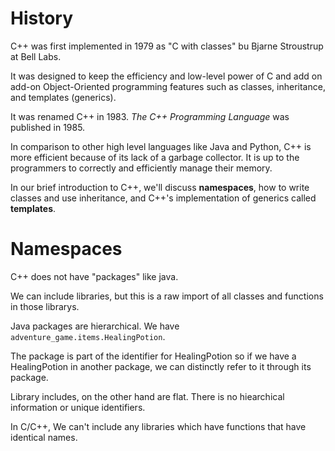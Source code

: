 # History

C++ was first implemented in 1979 as "C with classes" bu Bjarne Stroustrup at
Bell Labs.

It was designed to keep the efficiency and low-level power of C and add
on add-on Object-Oriented programming features such as classes, inheritance,
and templates (generics).

It was renamed C++ in 1983. *The C++ Programming Language* was published in 1985.

In comparison to other high level languages like Java and Python, C++
is more efficient because of its lack of a garbage collector. It is up
to the programmers to correctly and efficiently manage their memory.

In our brief introduction to C++, we'll discuss **namespaces**,
how to write classes and use inheritance, and C++'s implementation
of generics called **templates**.

# Namespaces

C++ does not have "packages" like java.

We can include libraries, but this is a raw import of all classes and functions
in those librarys.

Java packages are hierarchical. We have `adventure_game.items.HealingPotion`.

The package is part of the identifier for HealingPotion so if we have a HealingPotion in
another package, we can distinctly refer to it through its package.

Library includes, on the other hand are flat. There is no hiearchical information
or unique identifiers.

In C/C++, We can't include any libraries which have functions that have identical names.

